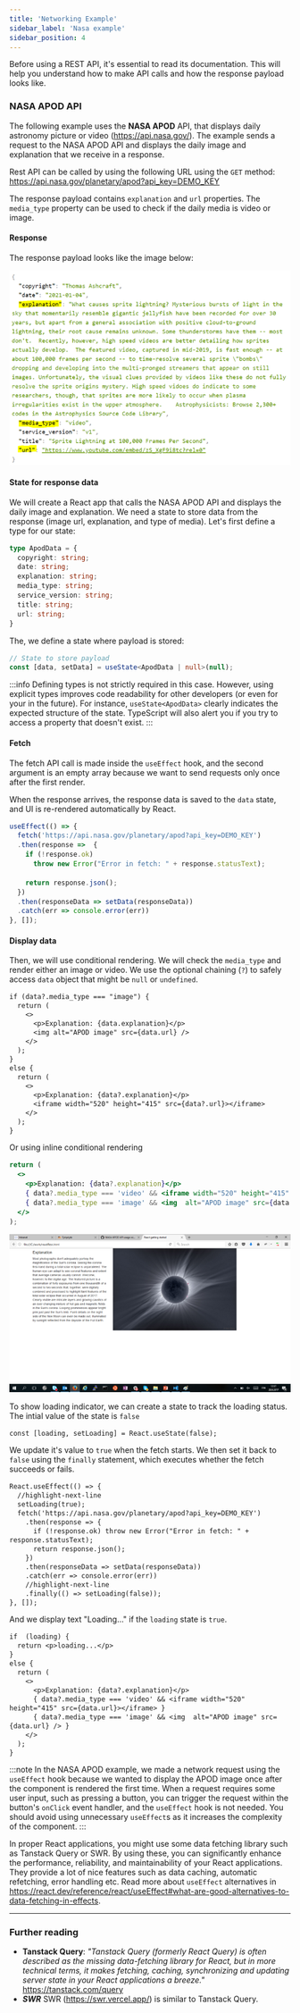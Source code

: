 ```yaml
---
title: 'Networking Example'
sidebar_label: 'Nasa example'
sidebar_position: 4
---
```

Before using a REST API, it's essential to read its documentation. This will help you understand how to make API calls and how the response payload looks like.

### NASA APOD API
The following example uses the **NASA APOD** API, that displays daily astronomy picture or video (https://api.nasa.gov/). The example sends a request to the NASA APOD API and displays the daily image and explanation that we receive in a response.

Rest API can be called by using the following URL using the `GET` method:
https://api.nasa.gov/planetary/apod?api_key=DEMO_KEY

The response payload contains `explanation` and `url` properties. The `media_type` property can be used to check if the daily media is video or image.

#### Response
The response payload looks like the image below:

![Nasa API response](./img/nasa1.png)

#### State for response data
We will create a React app that calls the NASA APOD API and displays the daily image and explanation. We need a state to store data from the response (image url, explanation, and type of media). Let's first define a type for our state:
```ts
type ApodData = {
  copyright: string;
  date: string;
  explanation: string;
  media_type: string;
  service_version: string;
  title: string;
  url: string;
}
```
The, we define a state where payload is stored:
```ts
// State to store payload
const [data, setData] = useState<ApodData | null>(null);
```
:::info
Defining types is not strictly required in this case. However, using explicit types improves code readability for other developers (or even for your in the future). For instance, `useState<ApodData>` clearly indicates the expected structure of the state. TypeScript will also alert you if you try to access a property that doesn't exist.
:::

#### Fetch
The fetch API call is made inside the `useEffect` hook, and the second argument is an empty array because we want to send requests only once after the first render.

When the response arrives, the response data is saved to the `data` state, and UI is re-rendered automatically by React.
```js
useEffect(() => {
  fetch('https://api.nasa.gov/planetary/apod?api_key=DEMO_KEY')
  .then(response =>  { 
    if (!response.ok)
      throw new Error("Error in fetch: " + response.statusText);  
    
    return response.json();
  })
  .then(responseData => setData(responseData))
  .catch(err => console.error(err))
}, []);
```
#### Display data
Then, we will use conditional rendering. We will check the `media_type` and render either an image or video. We use the optional chaining (`?`) to safely access `data` object that might be `null` or `undefined`.
```tsx
if (data?.media_type === "image") {
  return (
    <>
      <p>Explanation: {data.explanation}</p>
      <img alt="APOD image" src={data.url} />
    </>
  );
}
else {
  return (
    <>
      <p>Explanation: {data?.explanation}</p>
      <iframe width="520" height="415" src={data?.url}></iframe>
    </>
  );
}
```
Or using inline conditional rendering
```jsx
return (
  <>
    <p>Explanation: {data?.explanation}</p>
    { data?.media_type === 'video' && <iframe width="520" height="415" src={data.url}></iframe> }          
    { data?.media_type === 'image' && <img  alt="APOD image" src={data.url} /> }
  </>
);
```
![Nasa API example](./img/nasa2.png)

To show loading indicator, we can create a state to track the loading status. The intial value of the state is `false`
```tsx
const [loading, setLoading] = React.useState(false);
```
We update it's value to `true` when the fetch starts. We then set it back to `false` using the `finally` statement, which executes whether the fetch succeeds or fails.
```tsx
React.useEffect(() => {
  //highlight-next-line
  setLoading(true);
  fetch('https://api.nasa.gov/planetary/apod?api_key=DEMO_KEY')
    .then(response => { 
      if (!response.ok) throw new Error("Error in fetch: " + response.statusText);  
      return response.json();
    })
    .then(responseData => setData(responseData))
    .catch(err => console.error(err))
    //highlight-next-line
    .finally(() => setLoading(false));
}, []);
```
And we display text "Loading..." if the `loading` state is `true`.
```tsx
if  (loading) {
  return <p>loading...</p>
}
else {
  return (
    <>
      <p>Explanation: {data?.explanation}</p>
      { data?.media_type === 'video' && <iframe width="520" height="415" src={data.url}></iframe> }          
      { data?.media_type === 'image' && <img  alt="APOD image" src={data.url} /> }
    </>
  );    
}
```
:::note
In the NASA APOD example, we made a network request using the `useEffect` hook because we wanted to display the APOD image once after the component is rendered the first time. When a request requires some user input, such as pressing a button, you can trigger the request within the button's `onClick` event handler, and the `useEffect` hook is not needed. You should avoid using unnecessary `useEffect`s as it increases the complexity of the component.
:::

In proper React applications, you might use some data fetching library such as Tanstack Query or SWR. By using these, you can significantly enhance the performance, reliability, and maintainability of your React applications. They provide a lot of nice features such as data caching, automatic refetching, error handling etc. Read more about `useEffect` alternatives in https://react.dev/reference/react/useEffect#what-are-good-alternatives-to-data-fetching-in-effects. 

---
### Further reading
- **Tanstack Query**: *"Tanstack Query (formerly React Query) is often described as the missing data-fetching library for React, but in more technical terms, it makes fetching, caching, synchronizing and updating server state in your React applications a breeze."* 
https://tanstack.com/query
- ***SWR*** SWR (https://swr.vercel.app/) is similar to Tanstack Query.
